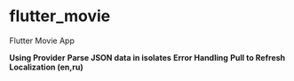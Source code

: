 # flutter_movie

Flutter Movie App

**Using Provider**
**Parse JSON data in isolates**
**Error Handling**
**Pull to Refresh**
**Localization (en,ru)**

